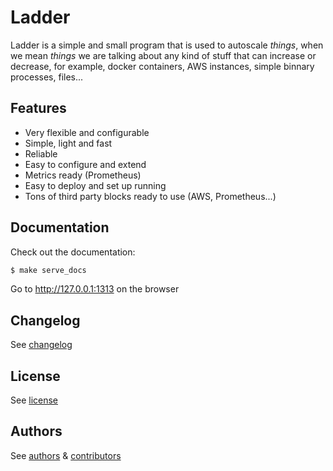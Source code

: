 # Ladder

Ladder is a simple and small program that is used to autoscale *things*, when we
mean *things* we are talking about any kind of stuff that can increase or decrease,
for example, docker containers, AWS instances, simple binnary processes, files...

## Features

* Very flexible and configurable
* Simple, light and fast
* Reliable
* Easy to configure and extend
* Metrics ready (Prometheus)
* Easy to deploy and set up running
* Tons of third party blocks ready to use (AWS, Prometheus...)

## Documentation

Check out the documentation:

```bash
$ make serve_docs
```

Go to http://127.0.0.1:1313 on the browser

## Changelog

See [changelog](CHANGELOG.md)

## License

See [license](LICENSE)

## Authors

See [authors](AUTHORS) & [contributors](CONTRIBUTORS)